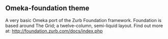 ## Omeka-foundation theme

A very basic Omeka port of the Zurb Foundation framework. Foundation is based around The Grid; a twelve-column, semi-liquid layout. Find out more at: http://foundation.zurb.com/docs/index.php